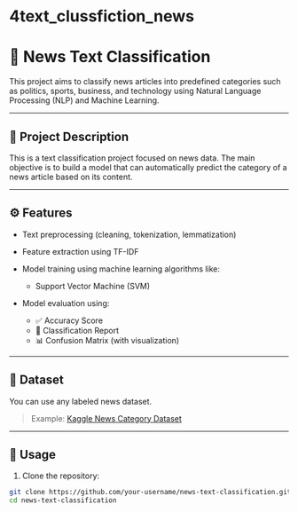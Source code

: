 # 4text_clussfiction_news
# 📰 News Text Classification

This project aims to classify news articles into predefined categories such as politics, sports, business, and technology using Natural Language Processing (NLP) and Machine Learning.

---

## 📌 Project Description

This is a text classification project focused on news data. The main objective is to build a model that can automatically predict the category of a news article based on its content.

---

## ⚙ Features

- Text preprocessing (cleaning, tokenization, lemmatization)
- Feature extraction using TF-IDF
- Model training using machine learning algorithms like:
  - Support Vector Machine (SVM)

- Model evaluation using:
  - ✅ Accuracy Score
  - 📄 Classification Report
  - 📊 Confusion Matrix (with visualization)

---

## 📁 Dataset

You can use any labeled news dataset.
> Example: [Kaggle News Category Dataset](https://www.kaggle.com/datasets/rmisra/news-category-dataset)

---

## 🧪 Usage

1. Clone the repository:
```bash
git clone https://github.com/your-username/news-text-classification.git
cd news-text-classification
